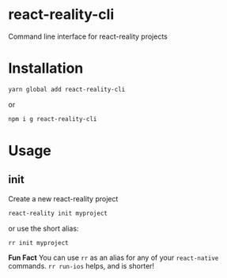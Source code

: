# react-reality-cli

Command line interface for react-reality projects

# Installation

```bash
yarn global add react-reality-cli
```

or

```bash
npm i g react-reality-cli
```

# Usage

## init

Create a new react-reality project

```bash
react-reality init myproject
```

or use the short alias:

```bash
rr init myproject
```

**Fun Fact** You can use `rr` as an alias for any of your `react-native` commands. `rr run-ios` helps, and is shorter!
